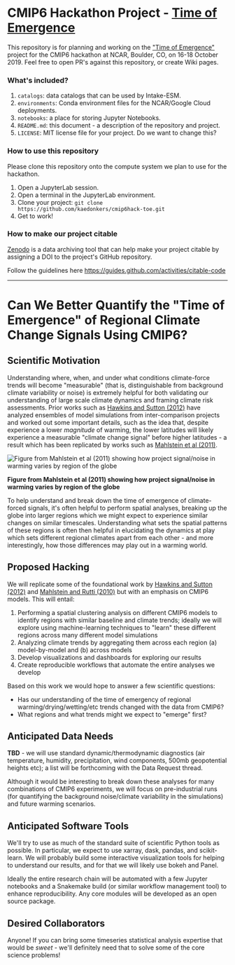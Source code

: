 # CMIP6 Hackathon Project - [Time of Emergence](https://discourse.pangeo.io/t/can-we-better-quantify-the-time-of-emergence-of-regional-climate-change-signals-using-cmip6/117)

This repository is for planning and working on the ["Time of Emergence"](https://discourse.pangeo.io/t/can-we-better-quantify-the-time-of-emergence-of-regional-climate-change-signals-using-cmip6/117) project for the CMIP6 hackathon at NCAR, Boulder, CO, on 16-18 October 2019. Feel free to open PR's against this repository, or create Wiki pages.

### What's included?

1. `catalogs`: data catalogs that can be used by Intake-ESM.
1. `environments`: Conda environment files for the NCAR/Google Cloud deployments.
1. `notebooks`: a place for storing Jupyter Notebooks.
1. `README.md`: this document - a description of the repository and project.
1. `LICENSE`: MIT license file for your project. Do we want to change this?

### How to use this repository

Please clone this repository onto the compute system we plan to use for the hackathon.

1. Open a JupyterLab session.
1. Open a terminal in the JupyterLab environment.
1. Clone your project: `git clone https://github.com/kaedonkers/cmip6hack-toe.git`
1. Get to work!

### How to make our project citable

[Zenodo](https://about.zenodo.org/) is a data archiving tool that can help make your project citable by assigning a DOI to the project's GitHub repository.

Follow the guidelines here https://guides.github.com/activities/citable-code

-------------------
# Can We Better Quantify the "Time of Emergence" of Regional Climate Change Signals Using CMIP6?

## Scientific Motivation

Understanding where, when, and under what conditions climate-force trends will become "measurable" (that is, distinguishable from background climate variability or noise) is extremely helpful for both validating our understanding of large scale climate dynamics and framing climate risk assessments. Prior works such as [Hawkins and Sutton (2012)](https://agupubs.onlinelibrary.wiley.com/doi/full/10.1029/2011GL050087) have analyzed ensembles of model simulations from inter-comparison projects and worked out some important details, such as the idea that, despite experience a lower *magnitude* of warming, the lower latitudes will likely experience a measurable "climate change signal" before higher latitudes - a result which has been replicated by works such as [Mahlstein et al (2011)](https://iopscience.iop.org/article/10.1088/1748-9326/6/3/034009).

![Figure from Mahlstein et al (2011) showing how project signal/noise in warming varies by region of the globe](https://aws1.discourse-cdn.com/standard14/uploads/pangeo/original/1X/04f9ba462f766276a982b0c2f79e5fc7b613c22f.jpeg) 

**Figure from Mahlstein et al (2011) showing how project signal/noise in warming varies by region of the globe**

To help understand and break down the time of emergence of climate-forced signals, it's often helpful to perform spatial analyses, breaking up the globe into larger regions which we might expect to experience similar changes on similar timescales. Understanding what sets the spatial patterns of these regions is often then helpful in elucidating the dynamics at play which sets different regional climates apart from each other - and more interestingly, how those differences may play out in a warming world.


## Proposed Hacking

We will replicate some of the foundational work by [Hawkins and Sutton (2012)](https://agupubs.onlinelibrary.wiley.com/doi/full/10.1029/2011GL050087) and [Mahlstein and Rutti (2010)](http://dx.doi.org/10.1007/s00382-009-0654-0) but with an emphasis on CMIP6 models. This will entail:

1. Performing a spatial clustering analysis on different CMIP6 models to identify regions with similar baseline and climate trends; ideally we will explore using machine-learning techniques to "learn" these different regions across many different model simulations
2. Analyzing climate trends by aggregating them across each region (a) model-by-model and (b) across models
3. Develop visualizations and dashboards for exploring our results
4. Create reproducible workflows that automate the entire analyses we develop

Based on this work we would hope to answer a few scientific questions:

- Has our understanding of the time of emergency of regional warming/drying/wetting/etc trends changed with the data from CMIP6?
- What regions and what trends might we expect to "emerge" first? 

## Anticipated Data Needs

**TBD** - we will use standard dynamic/thermodynamic diagnostics (air temperature, humidity, precipitation, wind components, 500mb geopotential heights etc); a list will be forthcoming with the Data Request thread.

Although it would be interesting to break down these analyses for many combinations of CMIP6 experiments, we will focus on pre-industrial runs (for quantifying the background noise/climate variability in the simulations) and future warming scenarios.

## Anticipated Software Tools

We'll try to use as much of the standard suite of scientific Python tools as possible. In particular, we expect to use xarray, dask, pandas, and scikit-learn. We will probably build some interactive visualization tools for helping to understand our results, and for that we will likely use bokeh and Panel.

Ideally the entire research chain will be automated with a few Jupyter notebooks and a Snakemake build (or similar workflow management tool) to enhance reproducibility. Any core modules will be developed as an open source package.

## Desired Collaborators

Anyone! If you can bring some timeseries statistical analysis expertise that would be *sweet* - we'll definitely need that to solve some of the core science problems!
